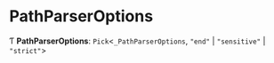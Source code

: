 # PathParserOptions

Ƭ **PathParserOptions**: `Pick`<`_PathParserOptions`, ``"end"`` \| ``"sensitive"`` \| ``"strict"``\>
